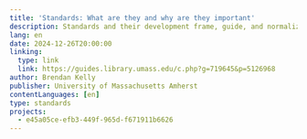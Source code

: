 ```yaml
---
title: 'Standards: What are they and why are they important'
description: Standards and their development frame, guide, and normalize almost all areas of our lives.  For example, standards in IT govern interoperability between a variety of digital devices and platforms, standardized production of various machine parts allows uniform repair and reproduction.
lang: en
date: 2024-12-26T20:00:00
linking:
  type: link
  link: https://guides.library.umass.edu/c.php?g=719645&p=5126968
author: Brendan Kelly
publisher: University of Massachusetts Amherst
contentLanguages: [en]
type: standards
projects:
  - e45a05ce-efb3-449f-965d-f671911b6626
---
```

